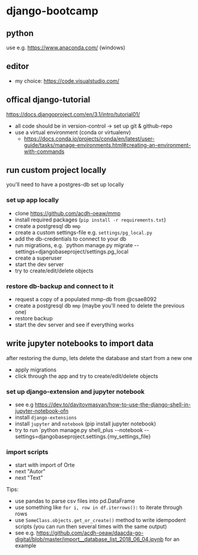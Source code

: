 # django-bootcamp

## python
use e.g. https://www.anaconda.com/ (windows)

## editor
* my choice: https://code.visualstudio.com/

## offical django-tutorial

https://docs.djangoproject.com/en/3.1/intro/tutorial01/

* all code should be in version-control -> set up git & github-repo
* use a virtual environment (conda or virtualenv)
  * https://docs.conda.io/projects/conda/en/latest/user-guide/tasks/manage-environments.html#creating-an-environment-with-commands
  
  
## run custom project locally

you'll need to have a postgres-db set up locally

### set up app locally
* clone https://github.com/acdh-oeaw/mmp
* install required packages (`pip install -r requirements.txt`)
* create a postgresql db `mmp`
* create a custom settings-file e.g. `settings/pg_local.py`
* add the db-credentials to connect to your db
* run migrations, e.g. `python manage.py migrate --settings=djangobaseproject/settings.pg_local
* create a superuser
* start the dev server
* try to create/edit/delete objects

### restore db-backup and connect to it
* request a copy of a populated mmp-db from @csae8092
* create a postgresql db `mmp` (maybe you'll need to delete the previous one)
* restore backup
* start the dev server and see if everything works


## write jupyter notebooks to import data

after restoring the dump, lets delete the database and start from a new one

* apply migrations
* click through the app and try to create/edit/delete objects

### set up django-extension and jupyter notebook
* see e.g https://dev.to/davitovmasyan/how-to-use-the-django-shell-in-jupyter-notebook-ofn
* install `django-extensions` 
* install `jupyter` and `notebook` (pip install jupyter notebook)
* try to run `python manage.py shell_plus --notebook --settings=djangobaseproject.settings.{my_settings_file}

### import scripts

* start with import of Orte
* next "Autor"
* next "Text"

Tips: 
* use pandas to parse csv files into pd.DataFrame
* use something like `for i, row in df.iterrows():` to iterate through rows
* use `SomeClass.objects.get_or_create()` method to write idempodent scripts (you can run then several times with the same output)
* see e.g. https://github.com/acdh-oeaw/daacda-go-digital/blob/master/import__database_list_2018_06_04.ipynb for an example



